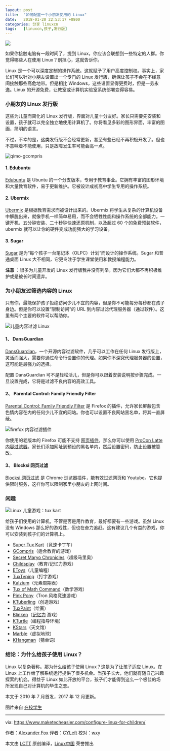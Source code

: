 ```yaml
---
layout: post
title:	"如何配置一个小朋友使用的 Linux"
date:	2018-01-20 22:53:17 +0800 
categories:	分享 linuxcn 
tags:	[linuxcn,孩子,发行版]
---
```



![](/Asserts/Images//attachment/album/201801/20/225319qudbrl0w2h07nr2x.jpg)


如果你接触电脑有一段时间了，提到 Linux，你应该会联想到一些特定的人群。你觉得哪些人在使用 Linux？别担心，这就告诉你。


Linux 是一个可以深度定制的操作系统。这就赋予了用户高度控制权。事实上，家长们可以针对小朋友设置出一个专门的 Linux 发行版，确保让孩子不会在不经意间接触那些高危地带。但是相比 Windows，这些设置显得更费时，但是一劳永逸。Linux 的开源免费，让教室或计算机实验室系统部署变得容易。


### 小朋友的 Linux 发行版


这些为儿童而简化的 Linux 发行版，界面对儿童十分友好。家长只需要先安装和设置，孩子就可以完全独立地使用计算机了。你将看见多彩的图形界面，丰富的图画，简明的语言。


不过，不幸的是，这类发行版不会经常更新，甚至有些已经不再积极开发了。但也不意味着不能使用，只是故障发生率可能会高一点。


![qimo-gcompris](/Asserts/Images//attachment/album/201801/20/225320mpuj4eifuefzwufo.jpg "qimo-gcompris")


#### 1. Edubuntu


[Edubuntu](http://www.edubuntu.org) 是 Ubuntu 的一个分支版本，专用于教育事业。它拥有丰富的图形环境和大量教育软件，易于更新维护。它被设计成初高中学生专用的操作系统。


#### 2. Ubermix


[Ubermix](http://www.ubermix.org/) 是根据教育需求而被设计出来的。Ubermix 将学生从复杂的计算机设备中解脱出来，就像手机一样简单易用，而不会牺牲性能和操作系统的全部能力。一键开机、五分钟安装、二十秒钟快速还原机制，以及超过 60 个的免费预装软件，ubermix 就可以让你的硬件变成功能强大的学习设备。


#### 3. Sugar


[Sugar](http://wiki.sugarlabs.org/go/Downloads) 是为“每个孩子一台笔记本（OLPC）计划”而设计的操作系统。Sugar 和普通桌面 Linux 大不相同，它更专注于学生课堂使用和教授编程能力。


**注意** ：很多为儿童开发的 Linux 发行版我并没有列举，因为它们大都不再积极维护或是被长时间遗弃。


### 为小朋友过筛选内容的 Linux


只有你，最能保护孩子拒绝访问少儿不宜的内容，但是你不可能每分每秒都在孩子身边。但是你可以设置“限制访问”的 URL 到内容过滤代理服务器（通过软件）。这里有两个主要的软件可以帮助你。


![儿童内容过滤 Linux](/Asserts/Images//attachment/album/201801/20/225324wympvvudb9xvvh5i.png "linux-for-children-content-filtering")


#### 1、 DansGuardian


[DansGuardian](https://help.ubuntu.com/community/DansGuardian)，一个开源内容过滤软件，几乎可以工作在任何 Linux 发行版上，灵活而强大，需要你通过命令行设置你的代理。如果你不深究代理服务器的设置，这可能是最强力的选择。


配置 DansGuardian 可不是轻松活儿，但是你可以跟着安装说明按步骤完成。一旦设置完成，它将是过滤不良内容的高效工具。


#### 2、 Parental Control: Family Friendly Filter


[Parental Control: Family Friendly Filter](https://addons.mozilla.org/en-US/firefox/addon/family-friendly-filter/) 是 Firefox 的插件，允许家长屏蔽包含色情内容在内的任何少儿不宜的网站。你也可以设置不良网站黑名单，将其一直屏蔽。


![firefox 内容过滤插件](/Asserts/Images//attachment/album/201801/20/225325kuixuaq3hs8uau33.png "firefox-content-filter-addon")


你使用的老版本的 Firefox 可能不支持 [网页插件](https://www.maketecheasier.com/best-firefox-web-extensions/)，那么你可以使用 [ProCon Latte 内容过滤器](https://addons.mozilla.org/en-US/firefox/addon/procon-latte/)。家长们添加网址到预设的黑名单内，然后设置密码，防止设置被篡改。


#### 3、 Blocksi 网页过滤


[Blocksi 网页过滤](https://chrome.google.com/webstore/detail/blocksi-web-filter/pgmjaihnmedpcdkjcgigocogcbffgkbn?hl=en) 是 Chrome 浏览器插件，能有效过滤网页和 Youtube。它也提供限时服务，这样你可以限制家里小朋友的上网时间。


### 闲趣


![Linux 儿童游戏：tux kart](/Asserts/Images//attachment/album/201801/20/225326icz2o11215lxlzt2.jpg "linux-for-children-tux-kart")


给孩子们使用的计算机，不管是否是用作教育，最好都要有一些游戏。虽然 Linux 没有 Windows 那么好的游戏性，但也在奋力追赶。这有建议几个有益的游戏，你可以安装到孩子们的计算机上。


* [Super Tux Kart](http://supertuxkart.sourceforge.net/)（竞速卡丁车）
* [GCompris](http://gcompris.net/)（适合教育的游戏）
* [Secret Maryo Chronicles](http://www.secretmaryo.org/)（超级马里奥）
* [Childsplay](http://www.schoolsplay.org/)（教育/记忆力游戏）
* [EToys](http://www.squeakland.org/about/intro/)（儿童编程）
* [TuxTyping](http://tux4kids.alioth.debian.org/tuxtype/index.php)（打字游戏）
* [Kalzium](http://edu.kde.org/kalzium/)（元素周期表）
* [Tux of Math Command](http://tux4kids.alioth.debian.org/tuxmath/index.php)（数学游戏）
* [Pink Pony](http://code.google.com/p/pink-pony/)（Tron 风格竞速游戏）
* [KTuberling](http://games.kde.org/game.php?game=ktuberling)（创造游戏）
* [TuxPaint](http://www.tuxpaint.org/)（绘画）
* [Blinken](https://www.kde.org/applications/education/blinken/)（[记忆力](https://www.ebay.com/sch/i.html?_nkw=memory) 游戏）
* [KTurtle](https://www.kde.org/applications/education/kturtle/)（编程指导环境）
* [KStars](https://www.kde.org/applications/education/kstars/)（天文馆）
* [Marble](https://www.kde.org/applications/education/marble/)（虚拟地球）
* [KHangman](https://www.kde.org/applications/education/khangman/)（猜单词）


### 结论：为什么给孩子使用 Linux？


Linux 以复杂著称。那为什么给孩子使用 Linux？这是为了让孩子适应 Linux。在 Linux 上工作给了解系统运行提供了很多机会。当孩子长大，他们就有随自己兴趣探索的机会。得益于 Linux 如此开放的平台，孩子们才能得到这么一个极佳的场所发现自己对计算机的毕生之恋。


本文于 2010 年 7 月首发，2017 年 12 月更新。


图片来自 [在校学生](https://www.flickr.com/photos/lupuca/8720604364)




---


via: <https://www.maketecheasier.com/configure-linux-for-children/>


作者：[Alexander Fox](https://www.maketecheasier.com/author/alexfox/) 译者：[CYLeft](https://github.com/CYLeft) 校对：[wxy](https://github.com/wxy)


本文由 [LCTT](https://github.com/LCTT/TranslateProject) 原创编译，[Linux中国](https://linux.cn/) 荣誉推出
